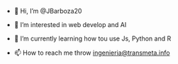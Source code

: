 - 👋 Hi, I’m @JBarboza20
- 👀 I’m interested in web develop and AI
- 🌱 I’m currently learning how tou use Js, Python and R

- 📫 How to reach me throw ingenieria@transmeta.info

<!---
JBarboza20/JBarboza20 is a ✨ special ✨ repository because its `README.md` (this file) appears on your GitHub profile.
You can click the Preview link to take a look at your changes.
--->

